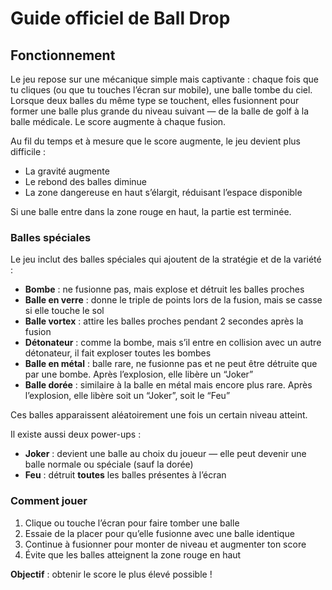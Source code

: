 # Guide officiel de Ball Drop

## Fonctionnement

Le jeu repose sur une mécanique simple mais captivante : chaque fois que tu cliques (ou que tu touches l’écran sur mobile), une balle tombe du ciel. Lorsque deux balles du même type se touchent, elles fusionnent pour former une balle plus grande du niveau suivant — de la balle de golf à la balle médicale. Le score augmente à chaque fusion.

Au fil du temps et à mesure que le score augmente, le jeu devient plus difficile :
- La gravité augmente  
- Le rebond des balles diminue  
- La zone dangereuse en haut s’élargit, réduisant l’espace disponible  

Si une balle entre dans la zone rouge en haut, la partie est terminée.

### Balles spéciales

Le jeu inclut des balles spéciales qui ajoutent de la stratégie et de la variété :
- **Bombe** : ne fusionne pas, mais explose et détruit les balles proches  
- **Balle en verre** : donne le triple de points lors de la fusion, mais se casse si elle touche le sol  
- **Balle vortex** : attire les balles proches pendant 2 secondes après la fusion  
- **Détonateur** : comme la bombe, mais s’il entre en collision avec un autre détonateur, il fait exploser toutes les bombes  
- **Balle en métal** : balle rare, ne fusionne pas et ne peut être détruite que par une bombe. Après l’explosion, elle libère un “Joker”  
- **Balle dorée** : similaire à la balle en métal mais encore plus rare. Après l’explosion, elle libère soit un “Joker”, soit le “Feu”  

Ces balles apparaissent aléatoirement une fois un certain niveau atteint.

Il existe aussi deux power-ups :

- **Joker** : devient une balle au choix du joueur — elle peut devenir une balle normale ou spéciale (sauf la dorée)  
- **Feu** : détruit **toutes** les balles présentes à l’écran

### Comment jouer

1. Clique ou touche l’écran pour faire tomber une balle  
2. Essaie de la placer pour qu’elle fusionne avec une balle identique  
3. Continue à fusionner pour monter de niveau et augmenter ton score  
4. Évite que les balles atteignent la zone rouge en haut  

**Objectif** : obtenir le score le plus élevé possible !

